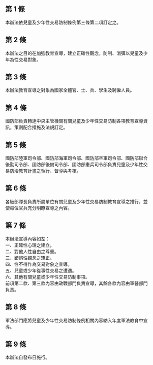 第 1 條
-------
本辦法依兒童及少年性交易防制條例第三條第二項訂定之。

第 2 條
-------
本辦法之目的在加強教育宣導，建立正確性觀念，防制、消弭以兒童及少  
年為性交易對象。

第 3 條
-------
本辦法教育宣導之對象為國家全體官、士、兵、學生及聘僱人員。

第 4 條
-------
國防部負責轉達中央主管機關有關兒童及少年性交易防制各項教育宣導資  
訊，策劃配合措施及法規訂定。

第 5 條
-------
國防部陸軍司令部、國防部海軍司令部、國防部空軍司令部、國防部聯合  
後勤司令部、國防部後備司令部、國防部憲兵司令部負責兒童及少年性交  
易防治教育計畫之執行、督導與考核。

第 6 條
-------
各級部隊長負責所屬單位有關兒童及少年性交易防制教育宣導之推行，並  
使每位官兵充分明瞭宣導之內容。

第 7 條
-------
本辦法宣導內容如左：  
一、正確性心理之建立。  
二、對他人性自由之尊重。  
三、錯誤性觀念之矯正。  
四、性不得作為交易對象之宣導。  
五、兒童或少年從事性交易之遭遇。  
六、其他有關兒童或少年性交易防制事項。  
前項第二款、第三款內容由政戰部門負責宣導，其餘各款內容由軍醫部門  
負責。

第 8 條
-------
軍法部門應將兒童及少年性交易防制條例相關內容納入年度軍法教育中宣  
導。

第 9 條
-------
本辦法自發布日施行。

